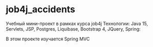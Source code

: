 # job4j_accidents



Учебный мини-проект в рамках курса job4j Технологии:
Java 15, Servlets, JSP, Postgres, Liquibase, Bootstrap 4,
JQuery, Spring:

В этом проекте изучается Spring MVC